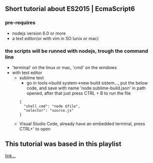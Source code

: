 ## Short tutorial about ES2015 | EcmaScript6

### pre-requires 
* nodejs version 6.0 or more
* a text editor(or with vim in SO lunix or mac)

### the scripts will be runned with nodejs, trough the command line
* 'terminal' on the linux or mac, 'cmd' on the windows
* with text editor
  * sublime text
    * go in tools->build system->new build sistem..., put the below code, and save with name 'node.sublime-build.json' in path opened,
    after that just press CTRL + B to run the file
    ```
    {
      "shell_cmd": "node $file",
      "selector": "source.js"
    }
    ```
  * Visual Studio Code, already have an embedded terminal, press CTRL+' to open
    

## This tutorial was based in this playlist
[link...](https://www.youtube.com/watch?v=vcoMWWVZS7c&list=PLDm7BSK-M5Yk30T65F5yeuCcStOQBPKq2)
